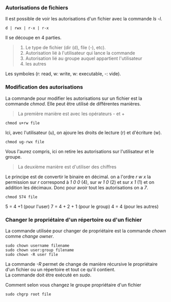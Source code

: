 ### Autorisations de fichiers
Il est possible de voir les autorisations d'un fichier avec la commande *ls -l*. 
```
d | rwx | r-x | r-x
```
Il se découpe en 4 parties.
> 1. Le type de fichier (dir (d), file (-), etc).
> 2. Autorisation lié à l'utilisateur qui lance la commande
> 3. Autorisation lié au groupe auquel appartient l'utilisateur
> 4. les autres

Les symboles (r: read, w: write, w: executable, -: vide).

### Modification des autorisations
La commande pour modifier les autorisations sur un fichier est la commande *chmod*. Elle peut être utilisé de différentes manières.
> La première manière est avec les opérateurs - et +
```
chmod u+rw file
```
Ici, avec l'utilisateur (u), on ajoure les droits de lecture (r) et d'écriture (w).
```
chmod ug-rwx file
```
Vous l'aurez compris, ici on retire les autorisations sur l'utilisateur et le groupe.

> La deuxième manière est d'utiliser des chiffres

Le principe est de convertir le binaire en décimal.
on a l'ordre *r w x*  la permission sur *r* correspond à *1 0 0* (4), sur *w* *1 0* (2) et sur *x 1* (1) et on addition les décimaux. Donc pour avoir tout les autorisations on a *7*.
```
chmod 574 file
```
5 = 4 +1 (pour l'user)
7 = 4 + 2 + 1 (pour le group)
4 = 4 (pour les autres)

### Changer le propriétaire d'un répertoire ou d'un fichier
La commande utilisée pour changer de propriétaire est la commande *chown* comme *change owner*.
```
sudo chown username filename
sudo chown user:group filename
sudo chown -R user file
```
La commande *-R* permet de change de manière récursive le propriétaire d'un fichier ou un répertoire et tout ce qu'il contient.  
La commande doit être exécuté en *sudo*.

Comment selon vous changez le groupe propriétaire d'un fichier
```
sudo chgrp root file 
```


